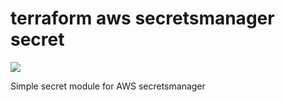 # terraform aws secretsmanager secret
[![](https://github.com/rhythmictech/terraform-aws-secretsmanager-secret/workflows/format-and-lint/badge.svg)](https://github.com/rhythmictech/terraform-aws-secretsmanager-secret/actions)

Simple secret module for AWS secretsmanager 
